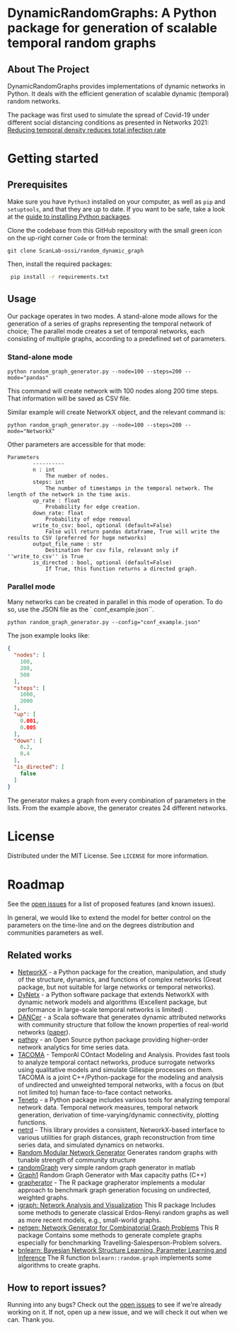 # DynamicRandomGraphs: A Python package for generation of scalable temporal random graphs

<!-- ABOUT THE PROJECT -->

## About The Project

DynamicRandomGraphs provides implementations of dynamic networks in Python. It deals with the efficient generation of
scalable dynamic (temporal) random networks.

The package was first used to simulate the spread of Covid-19 under different social distancing conditions as presented
in Networks 2021:
[Reducing temporal density reduces total infection rate](https://www.youtube.com/watch?v=gUyP7etPPvE)

<!-- GETTING STARTED -->

# Getting started

## Prerequisites

Make sure you have `Python3` installed on your computer, as well as `pip` and `setuptools`, and that they are up to
date. If you want to be safe, take a look at
the [guide to installing Python packages](https://packaging.python.org/tutorials/installing-packages/).

Clone the codebase from this GitHub repository with the small green icon on the up-right corner `Code` or from the
terminal:

```shell
git clone ScanLab-ossi/random_dynamic_graph
```

Then, install the required packages:

```sh
 pip install -r requirements.txt
 ```

## Usage

Our package operates in two modes. A stand-alone mode allows for the generation of a series of graphs representing the
temporal network of choice; The parallel mode creates a set of temporal networks, each consisting of multiple graphs,
according to a predefined set of parameters.

### Stand-alone mode

```shell
python random_graph_generator.py --node=100 --steps=200 --mode="pandas"
```

This command will create network with 100 nodes along 200 time steps. That information will be saved as CSV file.

Similar example will create NetworkX object, and the relevant command is:

```shell
python random_graph_generator.py --node=100 --steps=200 --mode="NetworkX"
```

Other parameters are accessible for that mode:

```
Parameters
        ----------
        n : int
            The number of nodes.
        steps: int
            The number of timestamps in the temporal network. The length of the network in the time axis.
        up_rate : float
            Probability for edge creation.
        down_rate: float
            Probability of edge removal
        write_to_csv: bool, optional (default=False)
            False will return pandas dataframe, True will write the results to CSV (preferred for huge networks)
        output_file_name : str
            Destination for csv file, relevant only if ''write_to_csv'' is True
        is_directed : bool, optional (default=False)
            If True, this function returns a directed graph.
```

### Parallel mode

Many networks can be created in parallel in this mode of operation. To do so, use the JSON file as the `
conf_example.json``.

```shell
python random_graph_generator.py --config="conf_example.json"
```

The json example looks like:

```json
{
  "nodes": [
    100,
    200,
    500
  ],
  "steps": [
    1000,
    2000
  ],
  "up": [
    0.001,
    0.005
  ],
  "down": [
    0.2,
    0.4
  ],
  "is_directed": [
    false
  ]
}
```

The generator makes a graph from every combination of parameters in the lists. From the example above, the generator
creates 24 different networks.

# License

Distributed under the MIT License. See `LICENSE` for more information.

# Roadmap

See the [open issues](https://github.com/ScanLab-ossi/random_dynamic_graph/issues) for a list of proposed features (and
known issues).

In general, we would like to extend the model for better control on the parameters on the time-line and on the degrees
distribution and communities parameters as well.

## Related works

* [NetworkX](https://networkx.org/) - a Python package for the creation, manipulation, and study of the structure,
  dynamics, and functions of complex networks (Great package, but not suitable for large networks or temporal networks).
* [DyNetx](https://dynetx.readthedocs.io/en/latest/index.html) - a Python software package that extends NetworkX with
  dynamic network models and algorithms (Excellent package, but performance in large-scale temporal networks is limited)
  .
* [DANCer](https://perso.univ-st-etienne.fr/largeron/DANCer_Generator/#reference) - a Scala software that generates
  dynamic attributed networks with community structure that follow the known properties of real-world
  networks ([paper](https://hal-auf.archives-ouvertes.fr/hal-01377321/document)).
* [pathpy](https://www.pathpy.net/) - an Open Source python package providing higher-order network analytics for time
  series data.
* [TACOMA](https://github.com/benmaier/tacoma) - TemporAl COntact Modeling and Analysis. Provides fast tools to analyze
  temporal contact networks, produce surrogate networks using qualitative models and simulate Gillespie processes on
  them. TACOMA is a joint C++/Python-package for the modeling and analysis of undirected and unweighted temporal
  networks, with a focus on (but not limited to) human face-to-face contact networks.
* [Teneto](https://teneto.readthedocs.io/en/latest/index.html) - a Python package includes various tools for analyzing
  temporal network data. Temporal network measures, temporal network generation, derivation of time-varying/dynamic
  connectivity, plotting functions.
* [netrd](https://netrd.readthedocs.io/en/latest/) - This library provides a consistent, NetworkX-based interface to
  various utilities for graph distances, graph reconstruction from time series data, and simulated dynamics on networks.
* [Random Modular Network Generator](https://github.com/prathasah/random-modular-network-generator) Generates random
  graphs with tunable strength of community structure
* [randomGraph](https://github.com/sdghafouri/randomGraph) very simple random graph generator in matlab
* [Graph1](https://github.com/Saptaparni/Graph1) Random Graph Generator with Max capacity paths (C++)
* [grapherator](https://github.com/jakobbossek/grapherator) - The R package grapherator implements a modular approach to
  benchmark graph generation focusing on undirected, weighted graphs.
* [igraph: Network Analysis and Visualization](https://cran.r-project.org/package=igraph) This R package Includes some
  methods to generate classical Erdos-Renyi random graphs as well as more recent models, e.g., small-world graphs.
* [netgen: Network Generator for Combinatorial Graph Problems](https://cran.r-project.org/package=netgen) This R package
  Contains some methods to generate complete graphs especially for benchmarking Travelling-Salesperson-Problem solvers.
* [bnlearn: Bayesian Network Structure Learning, Parameter Learning and Inference](https://cran.r-project.org/web/packages/bnlearn/index.html)
  The R function `bnlearn::random.graph` implements some algorithms to create graphs.

## How to report issues?

Running into any bugs? Check out the [open issues](https://github.com/ScanLab-ossi/random_dynamic_graph/issues) to see
if we're already working on it. If not, open up a new issue, and we will check it out when we can. Thank you.



